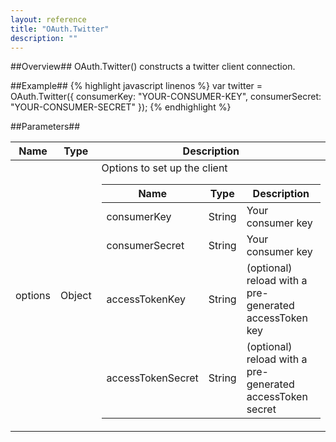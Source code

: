 ```yaml
---
layout: reference
title: "OAuth.Twitter"
description: ""
---
```


##Overview##
OAuth.Twitter() constructs a twitter client connection.

##Example##
{% highlight javascript linenos %}
var twitter = OAuth.Twitter({
    consumerKey: "YOUR-CONSUMER-KEY",
    consumerSecret: "YOUR-CONSUMER-SECRET"
});
{% endhighlight %}

##Parameters##
<table>
    <thead>
        <tr><th>Name</th><th>Type</th><th>Description</th></tr>
    </thead>
    <tbody>
        <tr>
            <td class="name">options</td><td>Object</td>
            <td>
                Options to set up the client
                <table>
                    <thead>
                        <tr><th>Name</th><th>Type</th><th>Description</th></tr>
                    </thead>
                    <tbody>
                        <tr><td class="name">consumerKey</td><td>String</td><td>Your consumer key</td></tr>
                        <tr><td class="name">consumerSecret</td><td>String</td><td>Your consumer key</td></tr>
                        <tr><td class="name">accessTokenKey</td><td>String</td><td>(optional) reload with a pre-generated accessToken key</td></tr>
                        <tr><td class="name">accessTokenSecret</td><td>String</td><td>(optional) reload with a pre-generated accessToken secret</td></tr>
                    </tbody>
                </table>
            </td>
        </tr>
    </tbody>
</table>